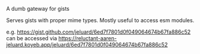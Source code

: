 A dumb gateway for gists

Serves gists with proper mime types. Mostly useful to access esm modules.

e.g. https://gist.github.com/jeluard/6ed7f7801d0f049064674b67fa886c52 
can be accessed via https://reluctant-aaren-jeluard.koyeb.app/jeluard/6ed7f7801d0f049064674b67fa886c52